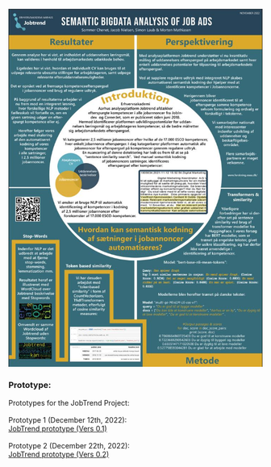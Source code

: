 <p align="center">
  <img src="../PosterSprogTeknologiVers1.jpg" alt="Poster SprogTeknologisk Konference, KU 2022. " title="Poster SprogTeknologisk Konference, KU 2022.">
</p>

<h3>Prototype:</h3>
Prototypes for the JobTrend Project:<br>
<br>
Prototype 1 (December 12th, 2022): <br>
<a href="JobTrendPrototype1.ipynb">JobTrend prototype (Vers 0.1)</a><br>
<br>
Prototype 2 (December 22th, 2022): <br>
<a href="JobTrendPrototype2.ipynb">JobTrend prototype (Vers 0.2)</a><br>
<br>

